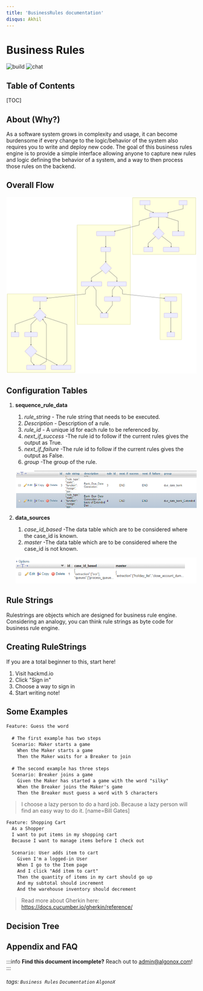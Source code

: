 ```yaml
---
title: 'BusinessRules documentation'
disqus: Akhil
---
```


Business Rules
===
![build](https://img.shields.io/appveyor/build/:user/:repo)
![chat](https://img.shields.io/discord/:serverId.svg)

## Table of Contents

[TOC]

## About (Why?)
As a software system grows in complexity and usage, it can become burdensome if every change to the logic/behavior of the system also requires you to write and deploy new code. The goal of this business rules engine is to provide a simple interface allowing anyone to capture new rules and logic defining the behavior of a system, and a way to then process those rules on the backend.

## Overall Flow
![alt FlowChart](https://github.com/akhilreddy-algonox/BusinessRulesService/blob/master/mermaid-diagram-20200316013849.svg)


## Configuration Tables
1) **sequence_rule_data**

    1) <em>rule_string</em> - The rule string that needs to be executed.<br>
   2) <em>Description</em> - Description of a rule.<br>
   3) <em>rule_id</em> - A unique id for each rule to be referenced by.<br>
   4) <em>next_if_success</em> -The rule id to follow if the current rules gives the output as True. <br>
   5) <em>next_if_failure</em> -The rule id to follow if the current rules gives the output as False.<br>
   6) <em>group</em> -The group of the rule.<br>
   
   
   ![alt sequence_rule_data table](https://github.com/akhilreddy-algonox/BusinessRulesService/blob/master/Annotation%202020-03-16%20020618.png)

2) **data_sources**
    1) <em>case_id_based</em> -The data table which are to be considered where the case_id is known.<br>
    2) <em>master</em> -The data table which are to be considered where the case_id is not known.<br>

    ![alt datasources table](https://github.com/akhilreddy-algonox/BusinessRulesService/blob/master/datasources.png)



## Rule Strings
Rulestrings are objects which are designed for business rule engine.
Considering an analogy, you can think rule strings as byte code for business rule engine.

## Creating RuleStrings

If you are a total beginner to this, start here!

1. Visit hackmd.io
2. Click "Sign in"
3. Choose a way to sign in
4. Start writing note!

Some Examples
---

```gherkin=
Feature: Guess the word

  # The first example has two steps
  Scenario: Maker starts a game
    When the Maker starts a game
    Then the Maker waits for a Breaker to join

  # The second example has three steps
  Scenario: Breaker joins a game
    Given the Maker has started a game with the word "silky"
    When the Breaker joins the Maker's game
    Then the Breaker must guess a word with 5 characters
```
> I choose a lazy person to do a hard job. Because a lazy person will find an easy way to do it. [name=Bill Gates]


```gherkin=
Feature: Shopping Cart
  As a Shopper
  I want to put items in my shopping cart
  Because I want to manage items before I check out

  Scenario: User adds item to cart
    Given I'm a logged-in User
    When I go to the Item page
    And I click "Add item to cart"
    Then the quantity of items in my cart should go up
    And my subtotal should increment
    And the warehouse inventory should decrement
```

> Read more about Gherkin here: https://docs.cucumber.io/gherkin/reference/

## Decision Tree

## Appendix and FAQ

:::info
**Find this document incomplete?** Reach out to admin@algonox.com!
:::

###### tags: `Business Rules` `Documentation` `AlgonoX`

